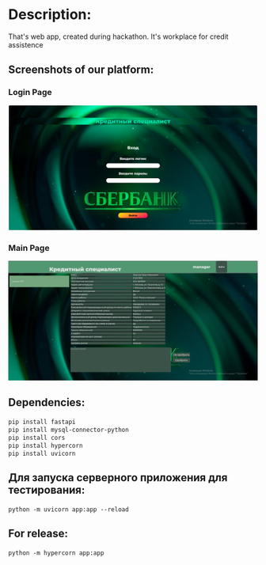 # Description:
That's web app, created during hackathon. It's workplace for credit assistence
## Screenshots of our platform:
### Login Page
![alt text](https://github.com/Sanorian/squad47/blob/main/images/login_screen.png)
### Main Page
![alt text](https://github.com/Sanorian/squad47/blob/main/images/work_screen.png)
## Dependencies:
```
pip install fastapi
pip install mysql-connector-python
pip install cors
pip install hypercorn
pip install uvicorn
```
## Для запуска серверного приложения для тестирования:
```
python -m uvicorn app:app --reload
```
## For release:
```
python -m hypercorn app:app
```
